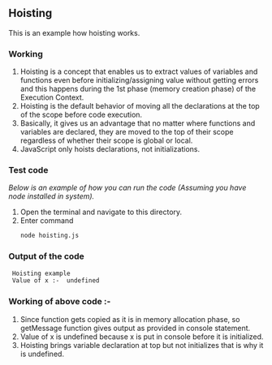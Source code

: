 ## Hoisting

This is an example how hoisting works.

### Working

1. Hoisting is a concept that enables us to extract values of variables and functions even before initializing/assigning value without getting errors and this happens during the 1st phase (memory creation phase) of the Execution Context.
2.  Hoisting is the default behavior of moving all the declarations at the top of the scope before code execution. 
3. Basically, it gives us an advantage that no matter where functions and variables are declared, they are moved to the top of their scope regardless of whether their scope is global or local.
4. JavaScript only hoists declarations, not initializations.

### Test code

_Below is an example of how you can run the code (Assuming you have node installed in system)._

1. Open the terminal and navigate to this directory.
2. Enter command
   ```sh
   node hoisting.js
   ```
### Output of the code

   ```sh
    Hoisting example
    Value of x :-  undefined
   ```

### Working of above code :-
1. Since function gets copied as it is in memory allocation phase, so getMessage function gives output as provided in console statement.
2. Value of x is undefined because x is put in console before it is initialized.
3. Hoisting brings variable declaration at top but not initializes that is why it is undefined.
